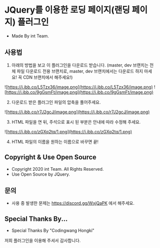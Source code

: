 # JQuery를 이용한 로딩 페이지(랜딩 페이지) 플러그인
+ Made By int Team.

## 사용법
1. 아래의 방법을 보고 이 플러그인을 다운로드 받습니다. (master, dev 브랜치는 전체 파일 다운로드 전용 브랜치로, master, dev 브랜치에서는 다운로드 하지 마세요! 꼭 CDN 브랜치에서 해주세요!)

![https://i.ibb.co/L5Tzx36/image.png](https://i.ibb.co/L5Tzx36/image.png)
![https://i.ibb.co/9gGsmFt/image.png](https://i.ibb.co/9gGsmFt/image.png)

2. 다운로드 받은 플러그인 파일의 압축을 풀어주세요.

![https://i.ibb.co/r7J2gcJ/image.png](https://i.ibb.co/r7J2gcJ/image.png)

3. HTML 파일을 연 뒤, 주석으로 표시 된 부분은 안내에 따라 수정해 주세요.

![https://i.ibb.co/zGXq2tq/1.png](https://i.ibb.co/zGXq2tq/1.png)

4. HTML 파일의 이름을 원하는 이름으로 바꾸면 끝!

## Copyright & Use Open Source
+ Copyright 2020 int Team. All Rights Reserved.
+ Use Open Source by JQuery.

## 문의
+ 사용 중 발생한 문제는 https://discord.gg/WxjQaPK 에서 해주세요.

## Special Thanks By...
+ Special Thanks By "Codingwang Hongki"

저희 플러그인을 이용해 주셔서 감사합니다.
